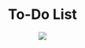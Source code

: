 <h1 align="center">To-Do List</h1>
<p align="center">
  <img src="https://user-images.githubusercontent.com/73148019/118204407-848c0500-b434-11eb-949a-0fa69f87696d.png">
</p>
